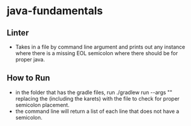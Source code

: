 # java-fundamentals

## Linter
- Takes in a file by command line argument and prints out any instance where there is a missing EOL semicolon where there should be for proper java.

## How to Run

- in the folder that has the gradle files, run ./gradlew run --args "<FILENAME>" replacing the <FILENAME> (including the karets) with the file to check for proper semicolon placement.
- the command line will return a list of each line that does not have a semicolon.